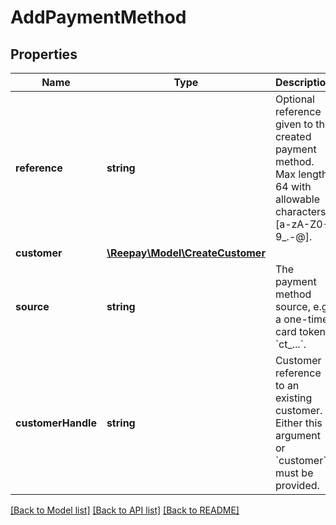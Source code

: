 # AddPaymentMethod

## Properties
 Name               | Type                                                  | Description                                                                                                      | Notes      
--------------------|-------------------------------------------------------|------------------------------------------------------------------------------------------------------------------|------------
 **reference**      | **string**                                            | Optional reference given to the created payment method. Max length 64 with allowable characters [a-zA-Z0-9_.-@]. | [optional] 
 **customer**       | [**\Reepay\Model\CreateCustomer**](CreateCustomer.md) |                                                                                                                  | [optional] 
 **source**         | **string**                                            | The payment method source, e.g. a one-time card token &#x60;ct_...&#x60;.                                        | 
 **customerHandle** | **string**                                            | Customer reference to an existing customer. Either this argument or &#x60;customer&#x60; must be provided.       | [optional] 

[[Back to Model list]](../../README.md#documentation-for-models) [[Back to API list]](../../README.md#documentation-for-api-endpoints) [[Back to README]](../../README.md)

